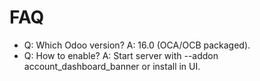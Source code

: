 # FAQ

- Q: Which Odoo version? A: 16.0 (OCA/OCB packaged).
- Q: How to enable? A: Start server with --addon account_dashboard_banner or install in UI.
